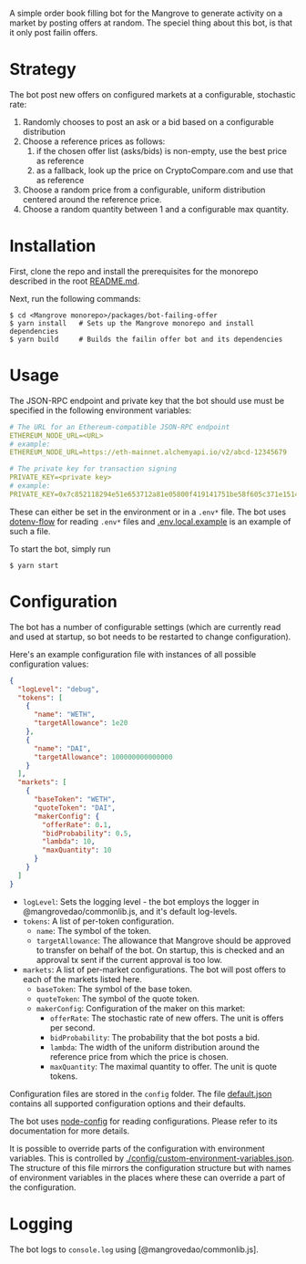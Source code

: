 A simple order book filling bot for the Mangrove to generate activity on a market by posting offers at random.
The speciel thing about this bot, is that it only post failin offers.

# Strategy

The bot post new offers on configured markets at a configurable, stochastic rate:

1. Randomly chooses to post an ask or a bid based on a configurable distribution
2. Choose a reference prices as follows:
   1. if the chosen offer list (asks/bids) is non-empty, use the best price as reference
   2. as a fallback, look up the price on CryptoCompare.com and use that as reference
3. Choose a random price from a configurable, uniform distribution centered around the reference price.
4. Choose a random quantity between 1 and a configurable max quantity.

# Installation

First, clone the repo and install the prerequisites for the monorepo described in the root [README.md](../../README.md).

Next, run the following commands:

```shell
$ cd <Mangrove monorepo>/packages/bot-failing-offer
$ yarn install   # Sets up the Mangrove monorepo and install dependencies
$ yarn build     # Builds the failin offer bot and its dependencies
```

# Usage

The JSON-RPC endpoint and private key that the bot should use must be specified in the following environment variables:

```yaml
# The URL for an Ethereum-compatible JSON-RPC endpoint
ETHEREUM_NODE_URL=<URL>
# example:
ETHEREUM_NODE_URL=https://eth-mainnet.alchemyapi.io/v2/abcd-12345679

# The private key for transaction signing
PRIVATE_KEY=<private key>
# example:
PRIVATE_KEY=0x7c852118294e51e653712a81e05800f419141751be58f605c371e15141b007a6
```

These can either be set in the environment or in a `.env*` file. The bot uses [dotenv-flow](https://github.com/kerimdzhanov/dotenv-flow) for reading `.env*` files and [.env.local.example](.env.local.example) is an example of such a file.

To start the bot, simply run

```shell
$ yarn start
```

# Configuration

The bot has a number of configurable settings (which are currently read and used at startup, so bot needs to be restarted to change configuration).

Here's an example configuration file with instances of all possible configuration values:

```json
{
  "logLevel": "debug",
  "tokens": [
    {
      "name": "WETH",
      "targetAllowance": 1e20
    },
    {
      "name": "DAI",
      "targetAllowance": 100000000000000
    }
  ],
  "markets": [
    {
      "baseToken": "WETH",
      "quoteToken": "DAI",
      "makerConfig": {
        "offerRate": 0.1,
        "bidProbability": 0.5,
        "lambda": 10,
        "maxQuantity": 10
      }
    }
  ]
}
```

- `logLevel`: Sets the logging level - the bot employs the logger in @mangrovedao/commonlib.js, and it's default log-levels.
- `tokens`: A list of per-token configuration.
  - `name`: The symbol of the token.
  - `targetAllowance`: The allowance that Mangrove should be approved to transfer on behalf of the bot. On startup, this is checked and an approval tx sent if the current approval is too low.
- `markets`: A list of per-market configurations. The bot will post offers to each of the markets listed here.
  - `baseToken`: The symbol of the base token.
  - `quoteToken`: The symbol of the quote token.
  - `makerConfig`: Configuration of the maker on this market:
    - `offerRate`: The stochastic rate of new offers. The unit is offers per second.
    - `bidProbability`: The probability that the bot posts a bid.
    - `lambda`: The width of the uniform distribution around the reference price from which the price is chosen.
    - `maxQuantity`: The maximal quantity to offer. The unit is quote tokens.

Configuration files are stored in the `config` folder. The file [default.json](config/default.json) contains all supported configuration options and their defaults.

The bot uses [node-config](https://github.com/lorenwest/node-config) for reading configurations. Please refer to its documentation for more details.

It is possible to override parts of the configuration with environment variables. This is controlled by [./config/custom-environment-variables.json](./config/custom-environment-variables.json). The structure of this file mirrors the configuration structure but with names of environment variables in the places where these can override a part of the configuration.

# Logging

The bot logs to `console.log` using [@mangrovedao/commonlib.js].
